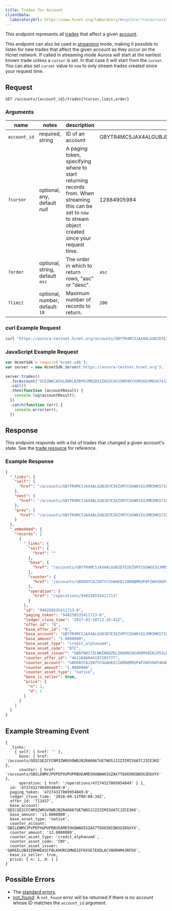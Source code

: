 ```yaml
---
title: Trades for Account
clientData:
  laboratoryUrl: https://www.hcnet.org/laboratory/#explorer?resource=trades&endpoint=for_account
---
```


This endpoint represents all [trades](../resources/trade.md) that affect a given [account](../resources/account.md).

This endpoint can also be used in [streaming](../streaming.md) mode, making it possible to listen for new trades that affect the given account as they occur on the Hcnet network.
If called in streaming mode Aurora will start at the earliest known trade unless a `cursor` is set. In that case it will start from the `cursor`. You can also set `cursor` value to `now` to only stream trades created since your request time.

## Request

```
GET /accounts/{account_id}/trades{?cursor,limit,order}
```

### Arguments

| name | notes | description | example |
| ---- | ----- | ----------- | ------- |
| `account_id` | required, string | ID of an account | GBYTR4MC5JAX4ALGUBJD7EIKZVM7CUGWKXIUJMRSMK573XH2O7VAK3SR |
| `?cursor` | optional, any, default _null_ | A paging token, specifying where to start returning records from. When streaming this can be set to `now` to stream object created since your request time. | 12884905984 |
| `?order`  | optional, string, default `asc` | The order in which to return rows, "asc" or "desc". | `asc` |
| `?limit`  | optional, number, default: `10` | Maximum number of records to return. | `200` |

### curl Example Request

```sh
curl "https://aurora-testnet.hcnet.org/accounts/GBYTR4MC5JAX4ALGUBJD7EIKZVM7CUGWKXIUJMRSMK573XH2O7VAK3SR/trades?limit=1"
```

### JavaScript Example Request

```js
var HcnetSdk = require('hcnet-sdk');
var server = new HcnetSdk.Server('https://aurora-testnet.hcnet.org');

server.trades()
  .forAccount("GCEZWKCA5VLDNRLN3RPRJMRZOX3Z6G5CHCGSNFHEYVXM3XOJMDS674JZ")
  .call()
  .then(function (accountResult) {
    console.log(accountResult);
  })
  .catch(function (err) {
    console.error(err);
  })
```


## Response

This endpoint responds with a list of trades that changed a given account's state. See the [trade resource](../resources/trade.md) for reference.

### Example Response
```json
{
  "_links": {
    "self": {
      "href": "/accounts/GBYTR4MC5JAX4ALGUBJD7EIKZVM7CUGWKXIUJMRSMK573XH2O7VAK3SR/trades?cursor=\u0026limit=1\u0026order=asc"
    },
    "next": {
      "href": "/accounts/GBYTR4MC5JAX4ALGUBJD7EIKZVM7CUGWKXIUJMRSMK573XH2O7VAK3SR/trades?cursor=940258535411713-0\u0026limit=1\u0026order=asc"
    },
    "prev": {
      "href": "/accounts/GBYTR4MC5JAX4ALGUBJD7EIKZVM7CUGWKXIUJMRSMK573XH2O7VAK3SR/trades?cursor=940258535411713-0\u0026limit=1\u0026order=desc"
    }
  },
  "_embedded": {
    "records": [
      {
        "_links": {
          "self": {
            "href": ""
          },
          "base": {
            "href": "/accounts/GBYTR4MC5JAX4ALGUBJD7EIKZVM7CUGWKXIUJMRSMK573XH2O7VAK3SR"
          },
          "counter": {
            "href": "/accounts/GBOOAYCAJIN7YCUUAHEQJJARNQMRUP4P2WXVO6P4KAMAB27NGA3CYTZU"
          },
          "operation": {
            "href": "/operations/940258535411713"
          }
        },
        "id": "940258535411713-0",
        "paging_token": "940258535411713-0",
        "ledger_close_time": "2017-03-30T13:20:41Z",
        "offer_id": "8",
        "base_offer_id": "8",
        "base_account": "GBYTR4MC5JAX4ALGUBJD7EIKZVM7CUGWKXIUJMRSMK573XH2O7VAK3SR",
        "base_amount": "1.0000000",
        "base_asset_type": "credit_alphanum4",
        "base_asset_code": "BTC",
        "base_asset_issuer": "GB6FN4C7ZLWKENAOZDLZOQHNIOK4RDMV6EKLR53LWCHEBR6LVXOEKDZH",
        "counter_offer_id": "4611686044197195777",
        "counter_account": "GBOOAYCAJIN7YCUUAHEQJJARNQMRUP4P2WXVO6P4KAMAB27NGA3CYTZU",
        "counter_amount": "1.0000000",
        "counter_asset_type": "native",
        "base_is_seller": true,
        "price": {
          "n": 1,
          "d": 1
        }
      }
    ]
  }
}
```

## Example Streaming Event
```
{ 
  _links: 
    { self: { href: '' },
      base: { href: '/accounts/GDICGE2CFCNM3ZWRUVOWDJB2RAO667UE7WOSJJ2Z3IMISUA7CJZCE3KO' },
      counter: { href: '/accounts/GBILENMVJPVPEPXUPUPRBUEAME5OUQWAHIGZAX7TQX65NIQW3G3DGUYX' },
      operation: { href: '/operations/47274327069954049' } },
  id: '47274327069954049-0',
  paging_token: '47274327069954049-0',
  ledger_close_time: '2018-09-12T00:00:34Z',
  offer_id: '711437',
  base_account: 'GDICGE2CFCNM3ZWRUVOWDJB2RAO667UE7WOSJJ2Z3IMISUA7CJZCE3KO',
  base_amount: '13.0000000',
  base_asset_type: 'native',
  counter_account: 'GBILENMVJPVPEPXUPUPRBUEAME5OUQWAHIGZAX7TQX65NIQW3G3DGUYX',
  counter_amount: '13.0000000',
  counter_asset_type: 'credit_alphanum4',
  counter_asset_code: 'CNY',
  counter_asset_issuer: 'GAREELUB43IRHWEASCFBLKHURCGMHE5IF6XSE7EXDLACYHGRHM43RFOX',
  base_is_seller: true,
  price: { n: 1, d: 1 } 
}
```

## Possible Errors

- The [standard errors](../errors.md#Standard-Errors).
- [not_found](../errors/not-found.md): A `not_found` error will be returned if there is no account whose ID matches the `account_id` argument.
